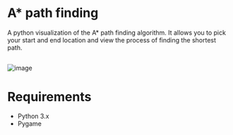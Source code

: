 # A* path finding 
A python visualization of the A* path finding algorithm. It allows you to pick your start and end location and view the process of finding the shortest path.

## 
![image](https://github.com/8zeno8/path-finding-visualizaion/assets/104233176/139f8563-bdcb-4924-ba36-e3c73ec8b764)


# Requirements
- Python 3.x
- Pygame
